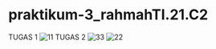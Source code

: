 # praktikum-3_rahmahTI.21.C2
TUGAS 1
![11](https://user-images.githubusercontent.com/116366904/200095629-894c37bd-fd9f-4dc0-a0ca-01b9b8da9000.jpg)
TUGAS 2
![33](https://user-images.githubusercontent.com/116366904/200095479-49c22e7b-951a-4c70-92d0-0705ecbe119e.jpg)
![22](https://user-images.githubusercontent.com/116366904/200095489-246cb22f-3ce7-4939-9586-5a416a8e7ec4.jpg)

